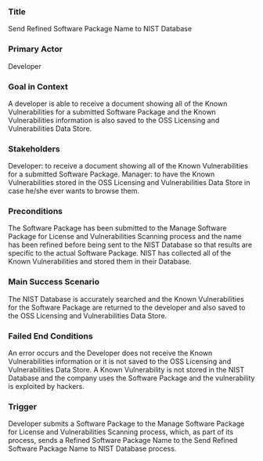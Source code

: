 ### Title
Send Refined Software Package Name to NIST Database

### Primary Actor
Developer

### Goal in Context
A developer is able to receive a document showing all of the Known Vulnerabilities for a submitted Software Package and the Known Vulnerabilities information is also saved to the OSS Licensing and Vulnerabilities Data Store.

### Stakeholders
Developer: to receive a document showing all of the Known Vulnerabilities for a submitted Software Package.
Manager: to have the Known Vulnerabilities stored in the OSS Licensing and Vulnerabilities Data Store in case he/she ever wants to browse them.

### Preconditions
The Software Package has been submitted to the Manage Software Package for License and Vulnerabilities Scanning 
process and the name has been refined before being sent to the NIST Database so that results are specific to the actual Software Package. NIST has collected all of the Known Vulnerabilities and stored them in their Database.

### Main Success Scenario
The NIST Database is accurately searched and the Known Vulnerabilities for the Software Package are returned to the developer and also saved to the OSS Licensing and Vulnerabilities Data Store.

### Failed End Conditions
An error occurs and the Developer does not receive the Known Vulnerabilities information or it is not saved to the OSS Licensing and Vulnerabilities Data Store. A Known Vulnerability is not stored in the NIST Database and the company uses the Software Package and the vulnerability is exploited by hackers.

### Trigger 
Developer submits a Software Package to the Manage Software Package for License and Vulnerabilities Scanning process, which, as part of its process, sends a Refined Software Package Name to the Send Refined Software Package Name to NIST Database process.


